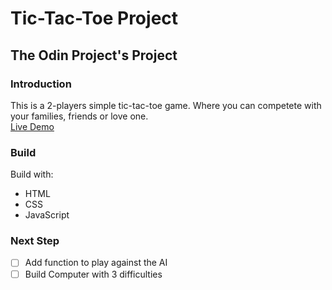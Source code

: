 # Tic-Tac-Toe Project
## The Odin Project's Project
### Introduction
This is a 2-players simple tic-tac-toe game. Where you can competete with your families, friends or love one.\
[Live Demo](https://kimchavsov.github.io/tic-tae-toe/)

### Build
Build with:
  * HTML
  * CSS
  * JavaScript

### Next Step
- [ ] Add function to play against the AI
- [ ] Build Computer with 3 difficulties